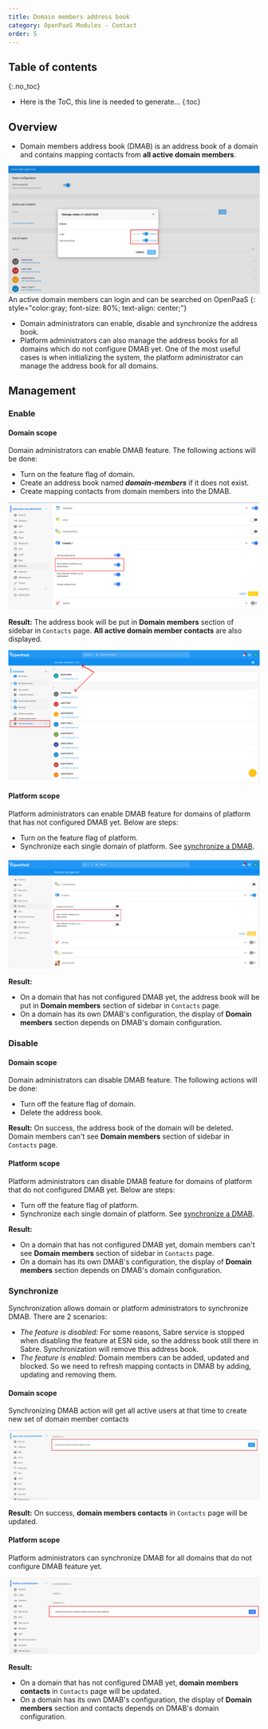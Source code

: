 ```yaml
---
title: Domain members address book
category: OpenPaaS Modules - Contact
order: 5
---
```


## Table of contents
{:.no_toc}

* Here is the ToC, this line is needed to generate...
{:toc}

## Overview
- Domain members address book (DMAB) is an address book of a domain and contains mapping contacts from **all active domain members**.

![Active user](/images/modules/contact/active-user.png)
An active domain members can login and can be searched on OpenPaaS
{: style="color:gray; font-size: 80%; text-align: center;"}

- Domain administrators can enable, disable and synchronize the address book.
- Platform administrators can also manage the address books for all domains which do not configure DMAB yet. One of the most useful cases is when initializing the system, the platform administrator can manage the address book for all domains.

## Management
### Enable
#### Domain scope
Domain administrators can enable DMAB feature. The following actions will be done:
- Turn on the feature flag of domain.
- Create an address book named ***domain-members*** if it does not exist.
- Create mapping contacts from domain members into the DMAB.

![Enable or disable domain members address book on a domain](/images/modules/contact/enable-disable-domain-members-address-book-on-a-domain.png)

**Result:**
The address book will be put in **Domain members** section of sidebar in `Contacts` page. **All active domain member contacts** are also displayed.

![Domain members address book section](/images/modules/contact/domain-members-address-book-section.png)

#### Platform scope
Platform administrators can enable DMAB feature for domains of platform that has not configured DMAB yet. Below are steps:
- Turn on the feature flag of platform.
- Synchronize each single domain of platform. See [synchronize a DMAB](/modules/contact/domain-members-address-book/#synchronize).

![Enable or disable domain members address books for entire platform](/images/modules/contact/enable-or-disable-domain-members-address-books-for-entire-platform.png)

**Result:**
- On a domain that has not configured DMAB yet, the address book will be put in **Domain members** section of sidebar in `Contacts` page.
- On a domain has its own DMAB's configuration, the display of **Domain members** section depends on DMAB's domain configuration.

### Disable
#### Domain scope
Domain administrators can disable DMAB feature. The following actions will be done:
- Turn off the feature flag of domain.
- Delete the address book.

**Result:**
On success, the address book of the domain will be deleted. Domain members can't see **Domain members** section of sidebar in `Contacts` page.

#### Platform scope
Platform administrators can disable DMAB feature for domains of platform that do not configured DMAB yet. Below are steps:
- Turn off the feature flag of platform.
- Synchronize each single domain of platform. See [synchronize a DMAB](/modules/contact/domain-members-address-book/#synchronize).

**Result:**
- On a domain that has not configured DMAB yet, domain members can't see **Domain members** section of sidebar in `Contacts` page.
- On a domain has its own DMAB's configuration, the display of **Domain members** section depends on DMAB's domain configuration.

### Synchronize
Synchronization allows domain or platform administrators to synchronize DMAB. There are 2 scenarios:
- *The feature is disabled:* For some reasons, Sabre service is stopped when disabling the feature at ESN side, so the address book still there in Sabre. Synchronization will remove this address book.
- *The feature is enabled:* Domain members can be added, updated and blocked. So we need to refresh mapping contacts in DMAB by adding, updating and removing them.

#### Domain scope
Synchronizing DMAB action will get all active users at that time to create new set of domain member contacts

![Synchronize domain members address books for a domain](/images/modules/contact/synchronize-domain-members-address-books-for-a-domain.png)

**Result:**
On success, **domain members contacts** in `Contacts` page will be updated.

#### Platform scope
Platform administrators can synchronize DMAB for all domains that do not configure DMAB feature yet.

![Synchronize domain members address books for entire platform](/images/modules/contact/synchronize-domain-members-address-books-for-entire-platform.png)

**Result:**
- On a domain that has not configured DMAB yet, **domain members contacts** in `Contacts` page will be updated.
- On a domain has its own DMAB's configuration, the display of **Domain members** section and contacts depends on DMAB's domain configuration.